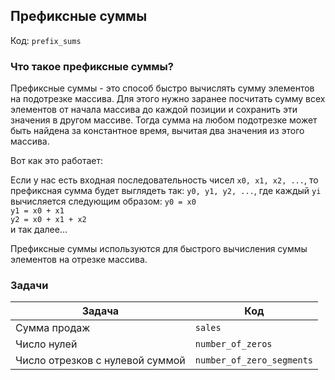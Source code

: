 ## Префиксные суммы

Код: `prefix_sums`

### Что такое префиксные суммы?

Префиксные суммы - это способ быстро вычислять сумму элементов на подотрезке массива. Для этого нужно заранее посчитать
сумму всех элементов от начала массива до каждой позиции и сохранить эти значения в другом массиве. Тогда сумма на любом
подотрезке может быть найдена за константное время, вычитая два значения из этого массива.

Вот как это работает:

Если у нас есть входная последовательность чисел `x0, x1, x2, ...`, то префиксная сумма будет выглядеть так: `y0, y1,
y2, ...`, где каждый `yi` вычисляется следующим образом:
`y0 = x0`  
`y1 = x0 + x1`  
`y2 = x0 + x1 + x2`  
и так далее…

Префиксные суммы используются для быстрого вычисления суммы элементов на отрезке массива.

### Задачи

| Задача                          | Код                       |
|---------------------------------|---------------------------|
| Сумма продаж                    | `sales`                   |
| Число нулей                     | `number_of_zeros`         |
| Число отрезков с нулевой суммой | `number_of_zero_segments` |